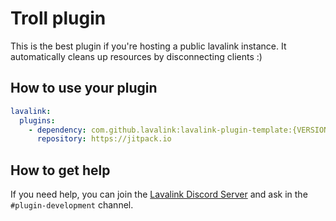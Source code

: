# Troll plugin

This is the best plugin if you're hosting a public lavalink instance. It automatically cleans up resources by disconnecting clients :)

## How to use your plugin

```yml
lavalink:
  plugins:
    - dependency: com.github.lavalink:lavalink-plugin-template:{VERSION} # replace {VERSION} with the version you want to use
      repository: https://jitpack.io
```

## How to get help

If you need help, you can join the [Lavalink Discord Server](https://discord.gg/jttmwHTAad) and ask in
the `#plugin-development` channel.
